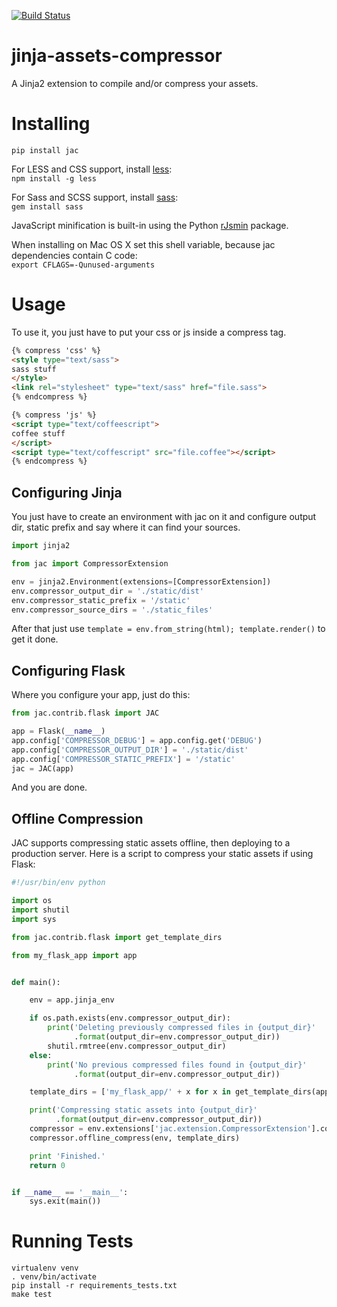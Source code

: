 [![Build Status](https://travis-ci.org/jaysonsantos/jinja-assets-compressor.png?branch=master)](https://travis-ci.org/jaysonsantos/jinja-assets-compressor)

jinja-assets-compressor
=======================

A Jinja2 extension to compile and/or compress your assets.

# Installing
```
pip install jac
```
For LESS and CSS support, install [less](https://www.npmjs.org/package/less):<br />
`npm install -g less`

For Sass and SCSS support, install [sass](https://rubygems.org/gems/sass):<br />
`gem install sass`

JavaScript minification is built-in using the Python [rJsmin](https://pypi.python.org/pypi/rjsmin) package.

When installing on Mac OS X set this shell variable, because jac dependencies contain C code:<br />
`export CFLAGS=-Qunused-arguments`

# Usage
To use it, you just have to put your css or js inside a compress tag.
```html
{% compress 'css' %}
<style type="text/sass">
sass stuff
</style>
<link rel="stylesheet" type="text/sass" href="file.sass">
{% endcompress %}

{% compress 'js' %}
<script type="text/coffeescript">
coffee stuff
</script>
<script type="text/coffescript" src="file.coffee"></script>
{% endcompress %}
```

## Configuring Jinja
You just have to create an environment with jac on it and configure output dir, static prefix and say where it can find your sources.

```python
import jinja2

from jac import CompressorExtension

env = jinja2.Environment(extensions=[CompressorExtension])
env.compressor_output_dir = './static/dist'
env.compressor_static_prefix = '/static'
env.compressor_source_dirs = './static_files'
```
After that just use `template = env.from_string(html); template.render()` to get it done.

## Configuring Flask
Where you configure your app, just do this:

```python
from jac.contrib.flask import JAC

app = Flask(__name__)
app.config['COMPRESSOR_DEBUG'] = app.config.get('DEBUG')
app.config['COMPRESSOR_OUTPUT_DIR'] = './static/dist'
app.config['COMPRESSOR_STATIC_PREFIX'] = '/static'
jac = JAC(app)
```
And you are done.


## Offline Compression
JAC supports compressing static assets offline, then deploying to a production server. Here is a script to compress your static assets if using Flask:

```python
#!/usr/bin/env python

import os
import shutil
import sys

from jac.contrib.flask import get_template_dirs

from my_flask_app import app


def main():

    env = app.jinja_env

    if os.path.exists(env.compressor_output_dir):
        print('Deleting previously compressed files in {output_dir}'
              .format(output_dir=env.compressor_output_dir))
        shutil.rmtree(env.compressor_output_dir)
    else:
        print('No previous compressed files found in {output_dir}'
              .format(output_dir=env.compressor_output_dir))

    template_dirs = ['my_flask_app/' + x for x in get_template_dirs(app)]

    print('Compressing static assets into {output_dir}'
          .format(output_dir=env.compressor_output_dir))
    compressor = env.extensions['jac.extension.CompressorExtension'].compressor
    compressor.offline_compress(env, template_dirs)

    print 'Finished.'
    return 0


if __name__ == '__main__':
    sys.exit(main())
```


# Running Tests
```
virtualenv venv
. venv/bin/activate
pip install -r requirements_tests.txt
make test
```
